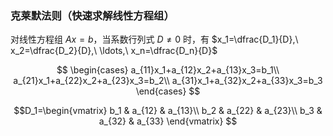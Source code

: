 ### 克莱默法则（快速求解线性方程组）

对线性方程组 $Ax=b$，当系数行列式 $D\neq0$ 时，有 $x_1=\dfrac{D_1}{D},\ x_2=\dfrac{D_2}{D},\ \ldots,\ x_n=\dfrac{D_n}{D}$

$$
\begin{cases}
a_{11}x_1+a_{12}x_2+a_{13}x_3=b_1\\
a_{21}x_1+a_{22}x_2+a_{23}x_3=b_2\\
a_{31}x_1+a_{32}x_2+a_{33}x_3=b_3
\end{cases}
$$

$$D_1=\begin{vmatrix}
b_1 & a_{12} & a_{13}\\
b_2 & a_{22} & a_{23}\\
b_3 & a_{32} & a_{33}
\end{vmatrix}
$$